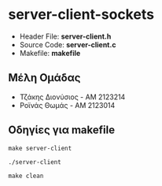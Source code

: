 # server-client-sockets #
* Header File: __server-client.h__   
* Source Code: __server-client.c__    
* Makefile: __makefile__    

## Μέλη Ομάδας ##
- Τζάκης Διονύσιος - ΑΜ 2123214     
- Ροϊνάς Θωμάς - AM 2123014     

## Οδηγίες για makefile ##
```
make server-client
```
```
./server-client   
```
```
make clean
``` 
